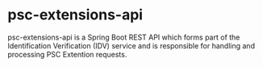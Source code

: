 # psc-extensions-api
psc-extensions-api is a Spring Boot REST API which forms part of the Identification Verification (IDV) service and is responsible for handling and processing PSC Extention requests.
